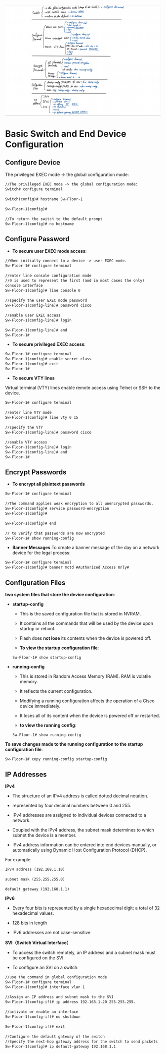 ![](./IMG/Module2.jpg)

# Basic Switch and End Device Configuration

## **Configure Device**

The privileged EXEC mode -> the global configuration mode:

```
//The privileged EXEC mode -> the global configuration mode:
Switch# configure terminal 

Switch(config)# hostname Sw-Floor-1

Sw-Floor-1(config)#

//To return the switch to the default prompt
Sw-Floor-1(config)# no hostname
```

## **Configure Password**

* **To secure user EXEC mode access**:
```
//When initially connect to a device -> user EXEC mode.
Sw-Floor-1# configure terminal

//enter line console configuration mode
//0 is used to represent the first (and in most cases the only) console interface
Sw-Floor-1(config)# line console 0

//specify the user EXEC mode password
Sw-Floor-1(config-line)# password cisco

//enable user EXEC access
Sw-Floor-1(config-line)# login

Sw-Floor-1(config-line)# end
Sw-Floor-1#
```

* **To secure privileged EXEC access**:
```
Sw-Floor-1# configure terminal
Sw-Floor-1(config)# enable secret class
Sw-Floor-1(config)# exit
Sw-Floor-1#
```

* **To secure VTY lines**

Virtual terminal (VTY) lines enable remote access using Telnet or SSH to the device. 

```
Sw-Floor-1# configure terminal

//enter line VTY mode
Sw-Floor-1(config)# line vty 0 15

//specify the VTY
Sw-Floor-1(config-line)# password cisco 

//enable VTY access
Sw-Floor-1(config-line)# login 
Sw-Floor-1(config-line)# end
Sw-Floor-1#
```

## **Encrypt Passwords**

* **To encrypt all plaintext passwords**

```
Sw-Floor-1# configure terminal

//The command applies weak encryption to all unencrypted passwords.
Sw-Floor-1(config)# service password-encryption
Sw-Floor-1(config)#

Sw-Floor-1(config)# end

// to verify that passwords are now encrypted
Sw-Floor-1# show running-config
```

* **Banner Messages**
To create a banner message of the day on a network device for the legal process:

```
Sw-Floor-1# configure terminal
Sw-Floor-1(config)# banner motd #Authorized Access Only#
```

## **Configuration Files**

**two system files that store the device configuration**:

- **startup-config** 
    - This is the saved configuration file that is stored in NVRAM. 

    - It contains all the commands that will be used by the device upon startup or reboot. 
    
    - Flash does **not lose** its contents when the device is powered off.

    - **To view the startup configuration file**:
    ```
    Sw-Floor-1# show startup-config
    ```

- **running-config**
     - This is stored in Random Access Memory (RAM). RAM is volatile memory.
     
     - It reflects the current configuration. 
     
     - Modifying a running configuration affects the operation of a Cisco device immediately.  
     
     - It loses all of its content when the device is powered off or restarted.

    - **to view the running config**:
    ```
    Sw-Floor-1# show running-config
    ```

**To save changes made to the running configuration to the startup configuration file**:

```
Sw-Floor-1# copy running-config startup-config
```

## **IP Addresses**

**IPv4**

* The structure of an IPv4 address is called dotted decimal notation.

* represented by four decimal numbers between 0 and 255.

* IPv4 addresses are assigned to individual devices connected to a network.

* Coupled with the IPv4 address, the subnet mask determines to which subnet the device is a member.

* IPv4 address information can be entered into end devices manually, or automatically using Dynamic Host Configuration Protocol (DHCP).

For example:

    IPv4 address (192.168.1.10)

    subnet mask (255.255.255.0)

    default gateway (192.168.1.1) 


**IPv6**
* Every four bits is represented by a single hexadecimal digit; a total of 32 hexadecimal values. 

* 128 bits in length

* IPv6 addresses are not case-sensitive

**SVI（Switch Virtual Interface）**

* To access the switch remotely, an IP address and a subnet mask must be configured on the SVI. 
    
* To configure an SVI on a switch:
    
```
//use the command in global configuration mode
Sw-Floor-1# configure terminal
Sw-Floor-1(config)# interface vlan 1

//Assign an IP address and subnet mask to the SVI
Sw-Floor-1(config-if)# ip address 192.168.1.20 255.255.255.

//activate or enable an interface
Sw-Floor-1(config-if)# no shutdown 

Sw-Floor-1(config-if)# exit

//Configure the default gateway of the switch
//Specify the next-hop gateway address for the switch to send packets
Sw-Floor-1(config)# ip default-gateway 192.168.1.1
```


